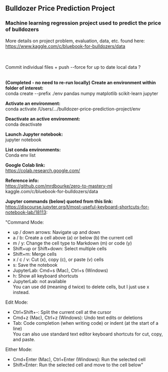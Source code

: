 ## Bulldozer Price Prediction Project <br> 

### Machine learning regression project used to predict the price of bulldozers <br>

More details on project problem, evaluation, data, etc. found here: https://www.kaggle.com/c/bluebook-for-bulldozers/data <br><br><br>

Commit individual files + push --force for up to date local data ? <br><br>

**(Completed - no need to re-run locally) Create an environment within folder of interest:** <br>
conda create --prefix ./env pandas numpy matplotlib scikit-learn jupyter <br>

**Activate an environment:** <br>
conda activate /Users/.../bulldozer-price-prediction-project/env <br>                                                                                            

**Deactivate an active environment:** <br>
conda deactivate <br>

**Launch Jupyter notebook:** <br>
jupyter notebook <br>

**List conda environments:** <br>
Conda env list<br>

**Google Colab link:** <br>
https://colab.research.google.com/<br>

**Reference info:**<br>
https://github.com/mrdbourke/zero-to-mastery-ml<br>
kaggle.com/c/bluebook-for-bulldozers/data<br>

**Jupyter commands (below) quoted from this link:** <br>
https://discourse.jupyter.org/t/most-useful-keyboard-shortcuts-for-notebook-lab/18113: <br>

"Command Mode:<br>
* up / down arrows: Navigate up and down <br>
* a / b: Create a cell above (a) or below (b) the current cell <br>
* m / y: Change the cell type to Markdown (m) or code (y) <br>
* Shift+up or Shift+down: Select multiple cells <br>
* Shift+m: Merge cells <br>
* x / c / v: Cut (x), copy (c), or paste (v) cells<br>
* s: Save the notebook<br>
* JupyterLab: Cmd+s (Mac), Ctrl+s (Windows)<br>
* h: Show all keyboard shortcuts<br>
* JupyterLab: not available<br>
You can use dd (meaning d twice) to delete cells, but I just use x instead.<br>

Edit Mode:<br>
* Ctrl+Shift+-: Split the current cell at the cursor<br>
* Cmd+z (Mac), Ctrl+z (Windows): Undo text edits or deletions<br>
* Tab: Code completion (when writing code) or indent (at the start of a line)<br>
You can also use standard text editor keyboard shortcuts for cut, copy, and paste.<br>

Either Mode:<br>
* Cmd+Enter (Mac), Ctrl+Enter (Windows): Run the selected cell<br>
* Shift+Enter: Run the selected cell and move to the cell below"<br>
